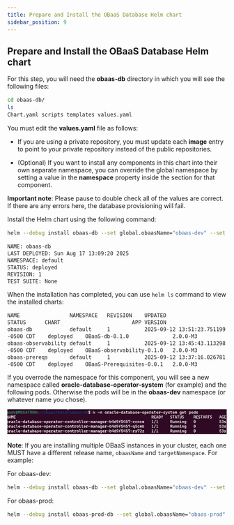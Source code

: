 ```yaml
---
title: Prepare and Install the OBaaS Database Helm chart
sidebar_position: 9
---
```

## Prepare and Install the OBaaS Database Helm chart

For this step, you will need the **obaas-db** directory in which you will see the following files:

```bash
cd obaas-db/
ls
Chart.yaml scripts templates values.yaml
```

You must edit the **values.yaml** file as follows:

- If you are using a private repository, you must update each **image** entry to point to your private repository instead of the public repositories.

- (Optional) If you want to install any components in this chart into their own separate namespace, you can override the global namespace by setting a value in the **namespace** property inside the section for that component.

**Important note**: Please pause to double check all of the values are correct. If there are any errors here, the database provisioning will fail.

Install the Helm chart using the following command:

```bash
helm --debug install obaas-db --set global.obaasName="obaas-dev" --set global.targetNamespace="obaas-dev" ./
```

```text
NAME: obaas-db
LAST DEPLOYED: Sun Aug 17 13:09:20 2025
NAMESPACE: default
STATUS: deployed
REVISION: 1
TEST SUITE: None
```

When the installation has completed, you can use `helm ls` command to view the installed charts:

```text
NAME               	NAMESPACE	REVISION	UPDATED                             	STATUS  	CHART                    	APP VERSION
obaas-db           	default  	1       	2025-09-12 13:51:23.751199 -0500 CDT	deployed	OBaaS-db-0.1.0           	2.0.0-M3   
obaas-observability	default  	1       	2025-09-12 13:45:43.113298 -0500 CDT	deployed	OBaaS-observability-0.1.0	2.0.0-M3   
obaas-prereqs      	default  	1       	2025-09-12 13:37:16.026781 -0500 CDT	deployed	OBaaS-Prerequisites-0.0.1	2.0.0-M3  
```

If you overrode the namespace for this component, you will see a new namespace called **oracle-database-operator-system** (for example) and the following pods. Otherwise the pods will be in the **obaas-dev** namespace (or whatever name you chose). 

![DB Operator pods](media/image6.png)

**Note**: If you are installing multiple OBaaS instances in your cluster, each one MUST have a different release name, `obaasName` and `targetNamespace`.  For example:

For obaas-dev:

```bash
helm --debug install obaas-db --set global.obaasName="obaas-dev" --set global.targetNamespace="obaas-dev" ./
```

For obaas-prod:

```bash
helm --debug install obaas-prod-db --set global.obaasName="obaas-prod" --set global.targetNamespace="obaas-prod" ./
```
